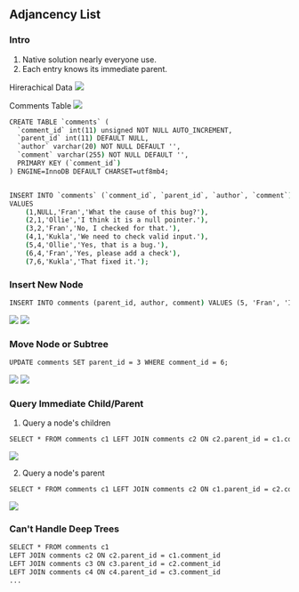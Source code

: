## Adjancency List
### Intro
1. Native solution nearly everyone use.  
2. Each entry knows its immediate parent.  

Hirerachical Data
![](https://i.imgur.com/KpVeWoE.png)

Comments Table
![](https://i.imgur.com/Cp9yJiT.png)

```cmd
CREATE TABLE `comments` (
  `comment_id` int(11) unsigned NOT NULL AUTO_INCREMENT,
  `parent_id` int(11) DEFAULT NULL,
  `author` varchar(20) NOT NULL DEFAULT '',
  `comment` varchar(255) NOT NULL DEFAULT '',
  PRIMARY KEY (`comment_id`)
) ENGINE=InnoDB DEFAULT CHARSET=utf8mb4;


INSERT INTO `comments` (`comment_id`, `parent_id`, `author`, `comment`)
VALUES
	(1,NULL,'Fran','What the cause of this bug?'),
	(2,1,'Ollie','I think it is a null pointer.'),
	(3,2,'Fran','No, I checked for that.'),
	(4,1,'Kukla','We need to check valid input.'),
	(5,4,'Ollie','Yes, that is a bug.'),
	(6,4,'Fran','Yes, please add a check'),
	(7,6,'Kukla','That fixed it.');
```
### Insert New Node
```cmd
INSERT INTO comments (parent_id, author, comment) VALUES (5, 'Fran', 'I agree!');
```

![](https://i.imgur.com/SfmJn2j.png)
![](https://i.imgur.com/UIuqnQY.png)

### Move Node or Subtree
```cmd
UPDATE comments SET parent_id = 3 WHERE comment_id = 6;
```

![](https://i.imgur.com/I3Bav38.png)
![](https://i.imgur.com/cyzhiWQ.png)

### Query Immediate Child/Parent
1. Query a node's children
```cmd
SELECT * FROM comments c1 LEFT JOIN comments c2 ON c2.parent_id = c1.comment_id;
```
![](https://i.imgur.com/9GXOO7S.png)

2. Query a node's parent
```cmd
SELECT * FROM comments c1 LEFT JOIN comments c2 ON c1.parent_id = c2.comment_id;
```
![](https://i.imgur.com/sYBwrOc.png)

### Can't Handle Deep Trees
```cmd
SELECT * FROM comments c1 
LEFT JOIN comments c2 ON c2.parent_id = c1.comment_id 
LEFT JOIN comments c3 ON c3.parent_id = c2.comment_id 
LEFT JOIN comments c4 ON c4.parent_id = c3.comment_id
...
```